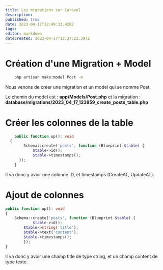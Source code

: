 ```yaml
---
title: Les migrations sur Laravel
description: 
published: true
date: 2023-04-17T12:49:33.428Z
tags: 
editor: markdown
dateCreated: 2023-04-17T12:37:22.397Z
---
```


# Création d'une Migration + Model
```bash
	php artisan make:model Post -m
```
Nous venons de créer une migration et un model qui se nomme Post.

Le chemin du model est : **app/Models/Post.php** et la migration : **database/migrations/2023_04_17_123859_create_posts_table.php**

# Créer les colonnes de la table
```php
	public function up(): void
  {
  		Schema::create('posts', function (Blueprint $table) {
            $table->id();
            $table->timestamps();
      });
	}
```
Il va donc y avoir une colonne ID, et timestamps (CreateAT, UpdateAT).

# Ajout de colonnes
```php
public function up(): void
{
  	Schema::create('posts', function (Blueprint $table) {
    		$table->id();
        $table->string('title');
        $table->text('content');
        $table->timestamps();
		});
}
```
Il va donc y avoir une champ title de type string, et un champ content de type texte.